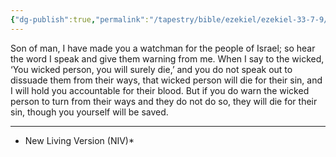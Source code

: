 ```yaml
---
{"dg-publish":true,"permalink":"/tapestry/bible/ezekiel/ezekiel-33-7-9/","title":"Ezekiel 33:7–9","tags":["bible-verse","bible-verse"],"dgHomeLink":true,"dgShowLocalGraph":true,"dgEnableSearch":true}
---
```



Son of man, I have made you a watchman for the people of Israel; so hear the word I speak and give them warning from me.  When I say to the wicked, ‘You wicked person, you will surely die,’ and you do not speak out to dissuade them from their ways, that wicked person will die for their sin, and I will hold you accountable for their blood. But if you do warn the wicked person to turn from their ways and they do not do so, they will die for their sin, though you yourself will be saved.



---
* New Living Version (NIV)*